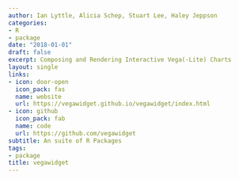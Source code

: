 ```yaml
---
author: Ian Lyttle, Alicia Schep, Stuart Lee, Haley Jeppson
categories:
- R
- package
date: "2018-01-01"
draft: false
excerpt: Composing and Rendering Interactive Vega(-Lite) Charts
layout: single
links:
- icon: door-open
  icon_pack: fas
  name: website
  url: https://vegawidget.github.io/vegawidget/index.html
- icon: github
  icon_pack: fab
  name: code
  url: https://github.com/vegawidget
subtitle: An suite of R Packages
tags:
- package
title: vegawidget
---
```


<!--
**vegawidget**

- htmlwidget
  - renders Vega(-Lite) specifications
  - provides access to interactivty
- intended as low-level package
  - use **vegawidget** to render
  - use other packages to compose

**altair**

- wraps Python Altair

**vlbuildr**

- API heavily inspired by **vegalite**
- builds API semi-automatically based on the Vega-Lite schema

**ggvega**

- translate from **ggplot2** to Vega-Lite


-->

